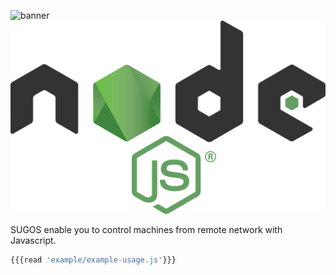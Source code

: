 <img src="{{{vars.banner}}}" alt="banner" height="{{vars.bannerHeight}}" style="height:{{vars.bannerHeight}}px" 
/>
<img src="doc/images/nodejs-new-pantone-black.png" height="{{vars.bannerHeight}}" style="height:{{vars.bannerHeight}}px"
/>
 
SUGOS enable you to control machines from remote network with Javascript.


```javascript
{{{read 'example/example-usage.js'}}}
```
